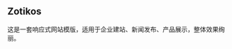 ﻿---
name: Zotikos
coverUrl: /images/theme/cover.png
price: 0
thumbUrls:
  - /images/theme/thumb1.png
  - /images/theme/thumb2.png
  - /images/theme/thumb3.png
summary: 这是一套响应式网站模版，适用于企业建站、新闻发布、产品展示，整体效果绚丽。
tags:
  - 蓝色
  - 响应式
compatibilities:
  - SSCMS 7.0.x
  - SSCMS 6.15.x
---

## Zotikos

这是一套响应式网站模版，适用于企业建站、新闻发布、产品展示，整体效果绚丽。
